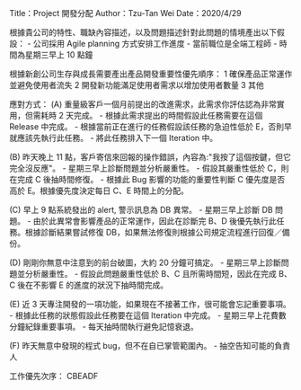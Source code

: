 Title：Project 開發分配
Author：Tzu-Tan Wei
Date：2020/4/29

根據貴公司的特性、職缺內容描述，以及問題描述針對此問題的情境產出以下假設：
    - 公司採用 Agile planning 方式安排工作進度
    - 當前職位是全端工程師
    - 時間為星期三早上 10 點鐘

根據新創公司生存與成長需要產出產品開發重要性優先順序：
    1 確保產品正常運作並避免使用者流失
    2 開發新功能滿足使用者需求以增加使用者數量
    3 其他

應對方式：
(A) 重量級客戶一個月前提出的改進需求，此需求你評估認為非常實用，但需耗時 2 天完成。
    - 根據此需求提出的時間假設此任務需要在這個 Release 中完成。
    - 根據當前正在進行的任務假設該任務的急迫性低於 E，否則早就應該先執行此任務。
    - 將此任務排入下一個 Iteration 中。

(B) 昨天晚上 11 點，客戶寄信來回報的操作錯誤，內容為:"我按了這個按鍵，但它完全沒反應"。
    - 星期三早上診斷問題並分析嚴重性。
    - 假設其嚴重性低於 C，則在完成 C 後抽時間修復。
    - 根據此 Bug 影響的功能的重要性判斷 C 優先度是否高於 E。根據優先度決定每日 C、E 時間上的分配。

(C) 早上 9 點系統發出的 alert, 警示訊息為 DB 異常。
    - 星期三早上診斷 DB 問題。
    - 由於此異常會影響產品的正常運作，因此在診斷完 B、D 後優先執行此任務。根據診斷結果嘗試修復 DB，如果無法修復則根據公司規定流程進行回復／備份。

(D) 剛剛你無意中注意到的前台破圖，大約 20 分鐘可搞定。
    - 星期三早上診斷問題並分析嚴重性。
    - 假設此問題嚴重性低於 B、C 且所需時間短，因此在完成 B、C 後在不影響 E 的進度的狀況下抽時間完成。

(E) 近 3 天專注開發的一項功能，如果現在不接著工作，很可能會忘記重要事項。
    - 根據此任務的狀態假設此任務要在這個 Iteration 中完成。
    - 星期三早上花費數分鐘紀錄重要事項。
    - 每天抽時間執行避免記憶衰退。

(F) 昨天無意中發現的程式 bug，但不在自已掌管範圍內。
    - 抽空告知可能的負責人

工作優先次序：
    CBEADF
